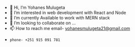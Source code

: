 - 👋 Hi, I’m Yohanes Mulugeta
- 👀 I’m interested in web development with React and Node
- 🌱 I’m currently Available to work with MERN stack
- 💞️ I’m looking to collaborate on ...
- 📫 How to reach me email- yohanesmulugeta21@gmail.com   
-     phone- +251 915 091 781

<!---
YohanesMulugeta/YohanesMulugeta is a ✨ special ✨ repository because its `README.md` (this file) appears on your GitHub profile.
You can click the Preview link to take a look at your changes.
--->
